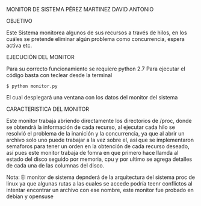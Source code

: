 MONITOR DE SISTEMA
PÉREZ MARTINEZ DAVID ANTONIO

OBJETIVO

Este Sistema monitorea algunos de sus recursos a través de hilos, en los cuáles se pretende eliminar algún problema
como concurrencia, espera activa etc. 

EJECUCIÓN DEL MONITOR

Para su correcto funcionamiento se requiere python 2.7
Para ejecutar el código basta con teclear desde la terminal
	
	$ python monitor.py

El cual desplegará una ventana con los datos del monitor del sistema

CARACTERISTICA DEL MONITOR

Este monitor trabaja abriendo directamente los directorios de /proc, donde se obtendrá la información de cada recurso, al ejecutar
cada hilo se resolvió el problema de la inanición y la concurrencia, ya que al abrir un archivo solo uno puede trabajar a la vez sobre el, así que se 
implementaron semaforos para tener un orden en la obtención de cada recurso deseado, así pues este monitor trabaja de fomra en que primero hace llamda
al estado del disco seguido por memoria, cpu y por ultimo se agrega detalles de cada una de las columnas del disco.

Nota: El monitor de sistema depnderá de la arquitectura del sistema proc de linux ya que algunas rutas a las cuales se accede podría teenr conflictos al intentar encontrar un archivo con ese nombre, este monitor fue probado en debian y opensuse




